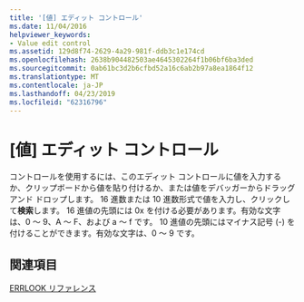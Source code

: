 ```yaml
---
title: '[値] エディット コントロール'
ms.date: 11/04/2016
helpviewer_keywords:
- Value edit control
ms.assetid: 129d8f74-2629-4a29-981f-ddb3c1e174cd
ms.openlocfilehash: 2638b904482503ae4645302264f1b06bf6ba3ded
ms.sourcegitcommit: 0ab61bc3d2b6cfbd52a16c6ab2b97a8ea1864f12
ms.translationtype: MT
ms.contentlocale: ja-JP
ms.lasthandoff: 04/23/2019
ms.locfileid: "62316796"
---
```

# <a name="value-edit-control"></a>[値] エディット コントロール

コントロールを使用するには、このエディット コントロールに値を入力するか、クリップボードから値を貼り付けるか、または値をデバッガーからドラッグ アンド ドロップします。 16 進数または 10 進数形式で値を入力し、クリックして**検索**します。 16 進値の先頭には 0x を付ける必要があります。有効な文字は、0 ～ 9、A ～ F、および a ～ f です。 10 進値の先頭にはマイナス記号 (-) を付けることができます。有効な文字は、0 ～ 9 です。

## <a name="see-also"></a>関連項目

[ERRLOOK リファレンス](errlook-reference.md)
